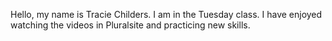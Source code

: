 Hello, my name is Tracie Childers.
I am in the Tuesday class.
I have enjoyed watching the videos in Pluralsite and practicing new skills.
